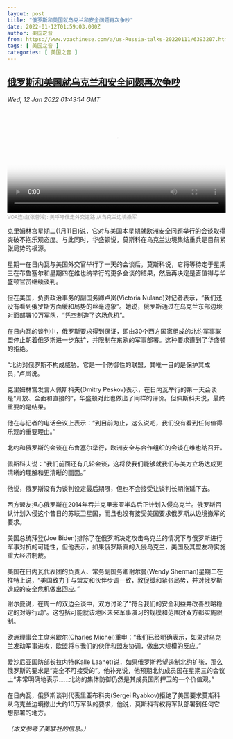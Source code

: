 ```yaml
---
layout: post
title: "俄罗斯和美国就乌克兰和安全问题再次争吵"
date: 2022-01-12T01:59:03.000Z
author: 美国之音
from: https://www.voachinese.com/a/us-Russia-talks-20220111/6393207.html
tags: [ 美国之音 ]
categories: [ 美国之音 ]
---
```

<!--1641952743000-->
[俄罗斯和美国就乌克兰和安全问题再次争吵](https://www.voachinese.com/a/us-Russia-talks-20220111/6393207.html)
------

<div>
<div><i>Wed, 12 Jan 2022 01:43:14 GMT</i></div><video poster="https://images.weserv.nl?url=gdb.voanews.com/C4B51D0C-E960-4F37-B903-CB7C1D78773B_r1_s_w900.jpg" src="https://av.voanews.com/Videoroot/Pangeavideo/2022/01/3/3c/3c95d1e6-4614-423a-a287-3b2fb8dadcc8_240p.mp4" style="width:100%" controls></video><div><small style="color: #999;">VOA连线(张蓉湘): 美呼吁俄走外交道路 从乌克兰边境撤军</small></div><p>克里姆林宫星期二(1月11日)说，它对与美国本星期就欧洲安全问题举行的会谈取得突破不抱乐观态度。与此同时，华盛顿说，莫斯科在乌克兰边境集结重兵是目前紧张局势的根源。<br /> <br />星期一在日内瓦与美国外交官举行了一天的会谈后，莫斯科说，它将等待定于星期三在布鲁塞尔和星期四在维也纳举行的更多会谈的结果，然后再决定是否值得与华盛顿官员继续谈判。<br /> <br />但在美国，负责政治事务的副国务卿卢岚(Victoria Nuland)对记者表示，“我们还没有看到俄罗斯方面缓和局势的丝毫迹象”。她说，俄罗斯通过在乌克兰东部边境对面部署10万军队，“凭空制造了这场危机”。<br /> <br />在日内瓦的谈判中，俄罗斯要求得到保证，即由30个西方国家组成的北约军事联盟停止朝着俄罗斯进一步东扩，并限制在东欧的军事部署。这种要求遭到了华盛顿的拒绝。<br /> <br />“北约对俄罗斯不构成威胁。它是一个防御性的联盟，其唯一目的是保护其成员，”卢岚说。<br /> <br />克里姆林宫发言人佩斯科夫(Dmitry Peskov)表示，在日内瓦举行的第一天会谈是“开放、全面和直接的”，华盛顿对此也做出了同样的评价。但佩斯科夫说，最终重要的是结果。<br /> <br />他在与记者的电话会议上表示：“到目前为止，这么说吧，我们没有看到任何值得乐观的重要理由。”<br /> <br />北约和俄罗斯的会谈在布鲁塞尔举行，欧洲安全与合作组织的会谈在维也纳召开。<br /> <br />佩斯科夫说：“我们前面还有几轮会谈，这将使我们能够就我们与美方立场达成更清晰的理解和更清晰的画面。”<br /> <br />他说，俄罗斯没有为谈判设定最后期限，但也不会接受让谈判长期拖延下去。<br /> <br />西方盟友担心俄罗斯在2014年吞并克里米亚半岛后正计划入侵乌克兰。俄罗斯否认计划入侵这个昔日的苏联卫星国，而且也没有接受美国要求俄罗斯从边境撤军的要求。<br /> <br />美国总统拜登(Joe Biden)排除了在俄罗斯决定攻击乌克兰的情况下与俄罗斯进行军事对抗的可能性，但他表示，如果俄罗斯真的入侵乌克兰，美国及其盟友将实施重大经济制裁。<br /> <br />美国在日内瓦代表团的负责人、常务副国务卿谢尔曼(Wendy Sherman)星期二在推特上说，“美国致力于与盟友和伙伴步调一致，敦促缓和紧张局势，并对俄罗斯造成的安全危机做出回应。”</p><p>谢尔曼说，在周一的双边会谈中，双方讨论了“符合我们的安全利益并改善战略稳定的对等行动”。这包括可能就该地区未来军事演习的规模和范围对双方都实施限制。<br /> <br />欧洲理事会主席米歇尔(Charles Michel)重申：“我们已经明确表示，如果对乌克兰发动军事进攻，欧盟将与我们的伙伴和盟友协调，做出大规模的反应。”<br /> <br />爱沙尼亚国防部长拉内特(Kalle Laanet)说，如果俄罗斯希望遏制北约扩张，那么俄罗斯的要求是“完全不可接受的”。他补充说，他预期北约成员国在星期三的会议上“非常明确地表示……北约的集体防御仍然是其成员国所捍卫的一个价值观。”<br /> <br />在日内瓦，俄罗斯谈判代表里亚布科夫(Sergei Ryabkov)拒绝了美国要求莫斯科从乌克兰边境撤出大约10万军队的要求，他说，莫斯科有权将军队部署到任何它想部署的地方。<br /> <br /><em>（本文参考了美联社的信息。）</em></p><p> </p>
</div>
